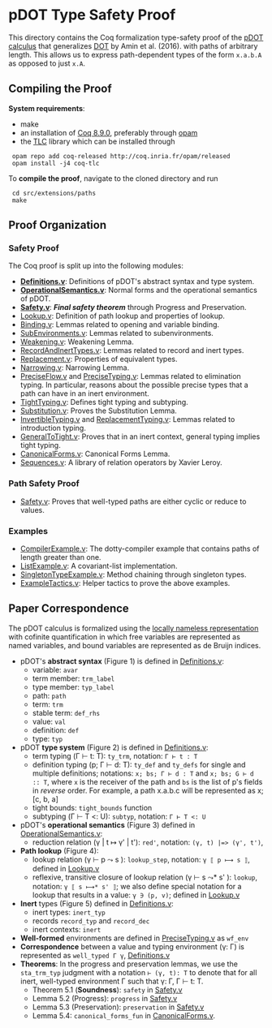 pDOT Type Safety Proof
======================

This directory contains the Coq formalization type-safety proof of
the [pDOT calculus](https://arxiv.org/abs/1904.07298v1)
that generalizes [DOT](https://infoscience.epfl.ch/record/215280) by Amin et al. (2016).
with paths of arbitrary length. This allows
us to express path-dependent types of the form `x.a.b.A` as opposed to
just `x.A`.

## Compiling the Proof

**System requirements**:

  - make
  - an installation of [Coq 8.9.0](https://coq.inria.fr/opam-using.html), preferably through [opam](https://opam.ocaml.org/)
  - the [TLC](https://gitlab.inria.fr/charguer/tlc) library which can
  be installed through

```
 opam repo add coq-released http://coq.inria.fr/opam/released
 opam install -j4 coq-tlc
```

To **compile the proof**, navigate to the cloned directory and run

```
 cd src/extensions/paths
 make
```

## Proof Organization

### Safety Proof
The Coq proof is split up into the following modules:

  - **[Definitions.v](proof/doc/Definitions.html)**: Definitions of pDOT's
    abstract syntax and type system.
  - **[OperationalSemantics.v](proof/doc/OperationalSemantics.html)**:
    Normal forms and the operational semantics of pDOT.
  - **[Safety.v](proof/doc/Safety.html)**: ***Final safety theorem***
    through Progress and Preservation.
  - [Lookup.v](proof/doc/Lookup.html): Definition of path lookup and
    properties of lookup.
  - [Binding.v](proof/doc/Binding.html): Lemmas related to opening and
    variable binding.
  - [SubEnvironments.v](proof/doc/SubEnvironments.html): Lemmas related to
    subenvironments.
  - [Weakening.v](proof/doc/Weakening.html): Weakening Lemma.
  - [RecordAndInertTypes.v](proof/doc/RecordAndInertTypes.html): Lemmas
    related to record and inert types.
  - [Replacement.v](proof/doc/Replacement.html): Properties of equivalent
    types.
  - [Narrowing.v](proof/doc/Narrowing.html): Narrowing Lemma.
  - [PreciseFlow.v](proof/doc/PreciseFlow.html) and
    [PreciseTyping.v](proof/doc/PreciseTyping.html): Lemmas related to
    elimination typing. In particular, reasons about the possible
    precise types that a path can have in an inert environment.
  - [TightTyping.v](proof/doc/TightTyping.html): Defines tight typing and
    subtyping.
  - [Substitution.v](proof/doc/Substitution.html): Proves the Substitution
    Lemma.
  - [InvertibleTyping.v](proof/doc/InvertibleTyping.html) and
    [ReplacementTyping.v](proof/doc/ReplacementTyping.html): Lemmas related to
    introduction typing.
  - [GeneralToTight.v](proof/doc/GeneralToTight.html): Proves that in an
    inert context, general typing implies tight typing.
  - [CanonicalForms.v](proof/doc/CanonicalForms.html): Canonical Forms
    Lemma.
  - [Sequences.v](proof/doc/Sequences.html): A library of relation
    operators by Xavier Leroy.

### Path Safety Proof

* [Safety.v](proof/doc/Safety.html): Proves that well-typed paths
    are either cyclic or reduce to values.

### Examples

  - [CompilerExample.v](proof/doc/CompilerExample.html): The dotty-compiler
    example that contains paths of length greater than one.
  - [ListExample.v](proof/doc/ListExample.html): A covariant-list
    implementation.
  - [SingletonTypeExample.v](proof/doc/SingletonTypeExample.html):
    Method chaining through singleton types.
  - [ExampleTactics.v](proof/doc/ExampleTactics.html): Helper tactics to prove
    the above examples.

<!--The following figure shows a dependency graph between the Coq modules:-->

<!--![Dependency graph](paths/doc/graph.png)-->

## Paper Correspondence

The pDOT calculus is formalized using the [locally nameless
representation](http://www.chargueraud.org/softs/ln/)
with cofinite quantification
in which free variables are represented as named variables,
and bound variables are represented as de Bruijn indices.

- pDOT's **abstract syntax** (Figure 1)
    is defined in [Definitions.v](proof/doc/Definitions.html):
    - variable: `avar`
    - term member: `trm_label`
    - type member: `typ_label`
    - path: `path`
    - term: `trm`
    - stable term: `def_rhs`
    - value: `val`
    - definition: `def`
    - type: `typ`
- pDOT **type system** (Figure 2)
    is defined in [Definitions.v](proof/doc/Definitions.html):
    - term typing (Γ ⊢ t: T): `ty_trm`, notation: `Γ ⊢ t : T`
    - definition typing (p; Γ ⊢ d: T): `ty_def` and `ty_defs` for single
        and multiple definitions; notations: `x; bs; Γ ⊢ d : T` and
        `x; bs; G ⊢ d :: T`, where `x` is the receiver of the
        path and `bs` is the list of p's fields in *reverse* order.
        For example, a path x.a.b.c will be represented as
        x; \[c, b, a\]
    - tight bounds: `tight_bounds` function
    - subtyping (Γ ⊢ T <: U): `subtyp`, notation: `Γ ⊢ T <: U`
- pDOT's **operational semantics** (Figure 3)
    defined in [OperationalSemantics.v](proof/doc/OperationalSemantics.html):
    - reduction relation (γ | t ↦ γ' | t'):
        `red'`, notation: `(γ, t) |=> (γ', t')`,
- **Path lookup** (Figure 4):
    - lookup relation (γ ⊢ p ⤳ s ):
        `lookup_step`, notation: `γ ⟦ p ⟼ s ⟧`,
        defined in
        [Lookup.v](proof/doc/Lookup.html)
    - reflexive, transitive closure of lookup relation (γ ⊢ s ⤳* s' ):
        `lookup`, notation: `γ ⟦ s ⟼* s' ⟧`;
        we also define special notation for a lookup that results
        in a value: `γ ∋ (p, v)`;
        defined in
        [Lookup.v](proof/doc/Lookup.html)
- **Inert** types (Figure 5)
    defined in [Definitions.v](proof/doc/Definitions.html):
    - inert types: `inert_typ`
    - records `record_typ` and `record_dec`
    - inert contexts: `inert`
- **Well-formed** environments are defined in
    [PreciseTyping.v](proof/doc/PreciseTyping.html) as `wf_env`
- **Correspondence** between a value and typing environment
    (γ: Γ) is represented as `well_typed Γ γ`,
    [Definitions.v](proof/doc/Definitions.html)
- **Theorems**:
    In the progress and preservation lemmas,
    we use the `sta_trm_typ` judgment with a notation `⊢ (γ, t): T` to
    denote that for all inert, well-typed environment Γ such that
    γ: Γ, Γ ⊢ t: T.
  - Theorem 5.1 (**Soundness**): `safety` in [Safety.v](proof/doc/Safety.html)
  - Lemma 5.2 (Progress): `progress` in [Safety.v](proof/doc/Safety.html)
  - Lemma 5.3 (Preservation): `preservation` in [Safety.v](proof/doc/Safety.html)
  - Lemma 5.4: `canonical_forms_fun` in
    [CanonicalForms.v](proof/doc/CanonicalForms.html).
